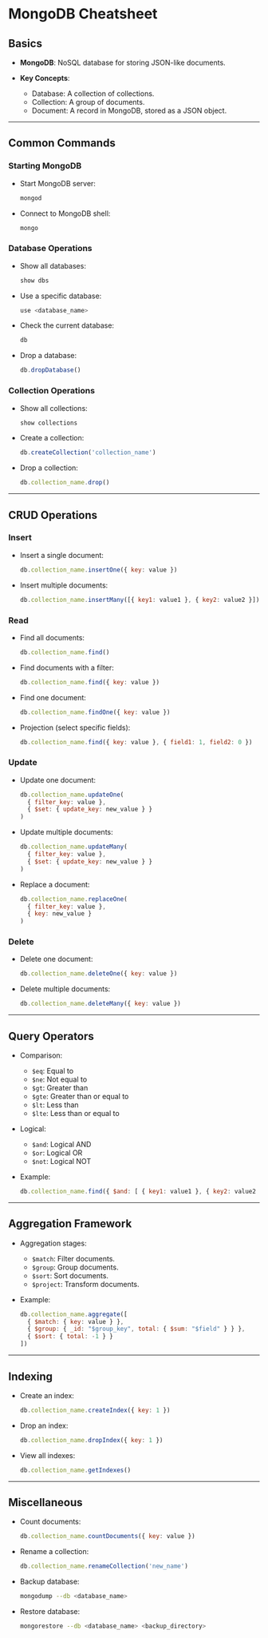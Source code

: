 # MongoDB Cheatsheet

## Basics

* **MongoDB**: NoSQL database for storing JSON-like documents.
* **Key Concepts**:

  * Database: A collection of collections.
  * Collection: A group of documents.
  * Document: A record in MongoDB, stored as a JSON object.

---

## Common Commands

### Starting MongoDB

* Start MongoDB server:

  ```bash
  mongod
  ```
* Connect to MongoDB shell:

  ```bash
  mongo
  ```

### Database Operations

* Show all databases:

  ```javascript
  show dbs
  ```
* Use a specific database:

  ```javascript
  use <database_name>
  ```
* Check the current database:

  ```javascript
  db
  ```
* Drop a database:

  ```javascript
  db.dropDatabase()
  ```

### Collection Operations

* Show all collections:

  ```javascript
  show collections
  ```
* Create a collection:

  ```javascript
  db.createCollection('collection_name')
  ```
* Drop a collection:

  ```javascript
  db.collection_name.drop()
  ```

---

## CRUD Operations

### Insert

* Insert a single document:

  ```javascript
  db.collection_name.insertOne({ key: value })
  ```
* Insert multiple documents:

  ```javascript
  db.collection_name.insertMany([{ key1: value1 }, { key2: value2 }])
  ```

### Read

* Find all documents:

  ```javascript
  db.collection_name.find()
  ```
* Find documents with a filter:

  ```javascript
  db.collection_name.find({ key: value })
  ```
* Find one document:

  ```javascript
  db.collection_name.findOne({ key: value })
  ```
* Projection (select specific fields):

  ```javascript
  db.collection_name.find({ key: value }, { field1: 1, field2: 0 })
  ```

### Update

* Update one document:

  ```javascript
  db.collection_name.updateOne(
    { filter_key: value },
    { $set: { update_key: new_value } }
  )
  ```
* Update multiple documents:

  ```javascript
  db.collection_name.updateMany(
    { filter_key: value },
    { $set: { update_key: new_value } }
  )
  ```
* Replace a document:

  ```javascript
  db.collection_name.replaceOne(
    { filter_key: value },
    { key: new_value }
  )
  ```

### Delete

* Delete one document:

  ```javascript
  db.collection_name.deleteOne({ key: value })
  ```
* Delete multiple documents:

  ```javascript
  db.collection_name.deleteMany({ key: value })
  ```

---

## Query Operators

* Comparison:

  * `$eq`: Equal to
  * `$ne`: Not equal to
  * `$gt`: Greater than
  * `$gte`: Greater than or equal to
  * `$lt`: Less than
  * `$lte`: Less than or equal to
* Logical:

  * `$and`: Logical AND
  * `$or`: Logical OR
  * `$not`: Logical NOT
* Example:

  ```javascript
  db.collection_name.find({ $and: [ { key1: value1 }, { key2: value2 } ] })
  ```

---

## Aggregation Framework

* Aggregation stages:

  * `$match`: Filter documents.
  * `$group`: Group documents.
  * `$sort`: Sort documents.
  * `$project`: Transform documents.
* Example:

  ```javascript
  db.collection_name.aggregate([
    { $match: { key: value } },
    { $group: { _id: "$group_key", total: { $sum: "$field" } } },
    { $sort: { total: -1 } }
  ])
  ```

---

## Indexing

* Create an index:

  ```javascript
  db.collection_name.createIndex({ key: 1 })
  ```
* Drop an index:

  ```javascript
  db.collection_name.dropIndex({ key: 1 })
  ```
* View all indexes:

  ```javascript
  db.collection_name.getIndexes()
  ```

---

## Miscellaneous

* Count documents:

  ```javascript
  db.collection_name.countDocuments({ key: value })
  ```
* Rename a collection:

  ```javascript
  db.collection_name.renameCollection('new_name')
  ```
* Backup database:

  ```bash
  mongodump --db <database_name>
  ```
* Restore database:

  ```bash
  mongorestore --db <database_name> <backup_directory>
  ```
